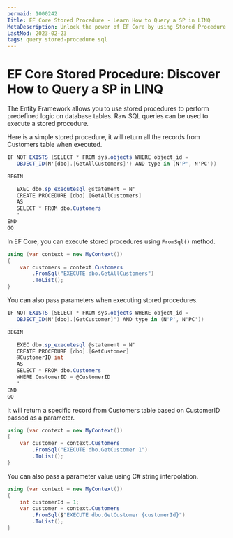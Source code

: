 ```yaml
---
permaid: 1000242
Title: EF Core Stored Procedure - Learn How to Query a SP in LINQ
MetaDescription: Unlock the power of EF Core by using Stored Procedure in your queries to add more flexibility. Learn how to keep some logic in your database by querying a stored procedure instead of creating a complex LINQ query.
LastMod: 2023-02-23
tags: query stored-procedure sql
---
```


# EF Core Stored Procedure: Discover How to Query a SP in LINQ

The Entity Framework allows you to use stored procedures to perform predefined logic on database tables. Raw SQL queries can be used to execute a stored procedure. 

Here is a simple stored procedure, it will return all the records from Customers table when executed.


```csharp
IF NOT EXISTS (SELECT * FROM sys.objects WHERE object_id = 
   OBJECT_ID(N'[dbo].[GetAllCustomers]') AND type in (N'P', N'PC'))

BEGIN

   EXEC dbo.sp_executesql @statement = N'
   CREATE PROCEDURE [dbo].[GetAllCustomers]
   AS
   SELECT * FROM dbo.Customers
   '
END
GO
```

In EF Core, you can execute stored procedures using `FromSql()` method.


```csharp
using (var context = new MyContext())
{
    var customers = context.Customers
        .FromSql("EXECUTE dbo.GetAllCustomers")
        .ToList();
}
```

You can also pass parameters when executing stored procedures.


```csharp
IF NOT EXISTS (SELECT * FROM sys.objects WHERE object_id = 
   OBJECT_ID(N'[dbo].[GetCustomer]') AND type in (N'P', N'PC'))

BEGIN

   EXEC dbo.sp_executesql @statement = N'
   CREATE PROCEDURE [dbo].[GetCustomer]
   @CustomerID int
   AS
   SELECT * FROM dbo.Customers 
   WHERE CustomerID = @CustomerID
   '
END
GO
```

It will return a specific record from Customers table based on CustomerID passed as a parameter.


```csharp
using (var context = new MyContext())
{
    var customer = context.Customers
        .FromSql("EXECUTE dbo.GetCustomer 1")
        .ToList();
}
```

You can also pass a parameter value using C# string interpolation.


```csharp
using (var context = new MyContext())
{
    int customerId = 1;
    var customer = context.Customers
        .FromSql($"EXECUTE dbo.GetCustomer {customerId}")
        .ToList();
}
```
